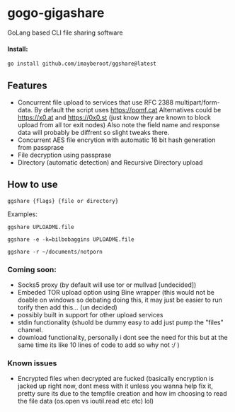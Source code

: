 # gogo-gigashare
GoLang based CLI file sharing software
#### Install:
```
go install github.com/imayberoot/ggshare@latest
```

## Features
- Concurrent file upload to services that use RFC 2388 multipart/form-data. By default the script uses https://pomf.cat Alternatives could be https://x0.at and https://0x0.st (just know they are known to block upload from all tor exit nodes) Also note the field name and response data will probably be diffrent so slight tweaks there.
- Concurrent AES file encrytion with automatic 16 bit hash generation from passprase
- File decryption using passprase
- Directory (automatic detection) and Recursive Directory upload 

## How to use
```
ggshare {flags} {file or directory}
```
Examples:
```
ggshare UPLOADME.file

ggshare -e -k=bilbobaggins UPLOADME.file

ggshare -r ~/documents/notporn
```

### Coming soon:
- Socks5 proxy (by default will use tor or mullvad [undecided])
- Embeded TOR upload option using Bine wrapper (this would not be doable on windows so debating doing this, it may just be easier to run torify then add this... (un decided)
- possibly built in support for other upload services 
- stdin functionality (shuold be dummy easy to add just pump the "files" channel. 
- download functionality, personally i dont see the need for this but at the same time its like 10 lines of code to add so why not :/ )

### Known issues
- Encrypted files when decrypted are fucked (basically encryption is jacked up right now, dont mess with it unless you wanna help fix it, pretty sure its due to the tempfile creation and how im choosing to read the file data (os.open vs ioutil.read etc etc) lol) 
